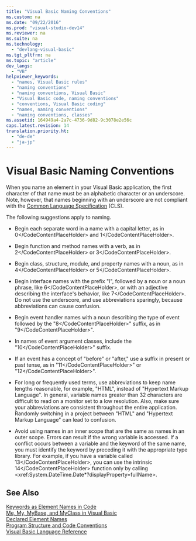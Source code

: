 ```yaml
---
title: "Visual Basic Naming Conventions"
ms.custom: na
ms.date: "09/22/2016"
ms.prod: "visual-studio-dev14"
ms.reviewer: na
ms.suite: na
ms.technology: 
  - "devlang-visual-basic"
ms.tgt_pltfrm: na
ms.topic: "article"
dev_langs: 
  - "VB"
helpviewer_keywords: 
  - "names, Visual Basic rules"
  - "naming conventions"
  - "naming conventions, Visual Basic"
  - "Visual Basic code, naming conventions"
  - "conventions, Visual Basic coding"
  - "names, naming conventions"
  - "naming conventions, classes"
ms.assetid: 164949a4-2a7c-4736-9d82-9c3078e2e56c
caps.latest.revision: 14
translation.priority.ht: 
  - "de-de"
  - "ja-jp"
---
```

# Visual Basic Naming Conventions
When you name an element in your Visual Basic application, the first character of that name must be an alphabetic character or an underscore. Note, however, that names beginning with an underscore are not compliant with the [Common Language Specification](assetId:///4f0b77d0-4844-464f-af73-6e06bedeafc6) (CLS).  
  
 The following suggestions apply to naming.  
  
-   Begin each separate word in a name with a capital letter, as in <CodeContentPlaceHolder>0\</CodeContentPlaceHolder> and <CodeContentPlaceHolder>1\</CodeContentPlaceHolder>.  
  
-   Begin function and method names with a verb, as in <CodeContentPlaceHolder>2\</CodeContentPlaceHolder> or <CodeContentPlaceHolder>3\</CodeContentPlaceHolder>.  
  
-   Begin class, structure, module, and property names with a noun, as in <CodeContentPlaceHolder>4\</CodeContentPlaceHolder> or <CodeContentPlaceHolder>5\</CodeContentPlaceHolder>.  
  
-   Begin interface names with the prefix "I", followed by a noun or a noun phrase, like <CodeContentPlaceHolder>6\</CodeContentPlaceHolder>, or with an adjective describing the interface's behavior, like <CodeContentPlaceHolder>7\</CodeContentPlaceHolder>. Do not use the underscore, and use abbreviations sparingly, because abbreviations can cause confusion.  
  
-   Begin event handler names with a noun describing the type of event followed by the "<CodeContentPlaceHolder>8\</CodeContentPlaceHolder>" suffix, as in "<CodeContentPlaceHolder>9\</CodeContentPlaceHolder>".  
  
-   In names of event argument classes, include the "<CodeContentPlaceHolder>10\</CodeContentPlaceHolder>" suffix.  
  
-   If an event has a concept of "before" or "after," use a suffix in present or past tense, as in "<CodeContentPlaceHolder>11\</CodeContentPlaceHolder>" or "<CodeContentPlaceHolder>12\</CodeContentPlaceHolder>".  
  
-   For long or frequently used terms, use abbreviations to keep name lengths reasonable, for example, "HTML", instead of "Hypertext Markup Language". In general, variable names greater than 32 characters are difficult to read on a monitor set to a low resolution. Also, make sure your abbreviations are consistent throughout the entire application. Randomly switching in a project between "HTML" and "Hypertext Markup Language" can lead to confusion.  
  
-   Avoid using names in an inner scope that are the same as names in an outer scope. Errors can result if the wrong variable is accessed. If a conflict occurs between a variable and the keyword of the same name, you must identify the keyword by preceding it with the appropriate type library. For example, if you have a variable called <CodeContentPlaceHolder>13\</CodeContentPlaceHolder>, you can use the intrinsic <CodeContentPlaceHolder>14\</CodeContentPlaceHolder> function only by calling \<xref:System.DateTime.Date*?displayProperty=fullName>.  
  
## See Also  
 [Keywords as Element Names in Code](../vs140/keywords-as-element-names-in-code--visual-basic-.md)   
 [Me, My, MyBase, and MyClass in Visual Basic](../vs140/me--my--mybase--and-myclass-in-visual-basic.md)   
 [Declared Element Names](../vs140/declared-element-names--visual-basic-.md)   
 [Program Structure and Code Conventions](../vs140/program-structure-and-code-conventions--visual-basic-.md)   
 [Visual Basic Language Reference](../vs140/visual-basic-language-reference.md)